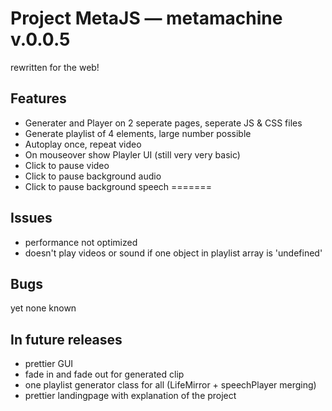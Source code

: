# Project MetaJS — metamachine v.0.0.5
rewritten for the web!

## Features
- Generater and Player on 2 seperate pages, seperate JS & CSS files
- Generate playlist of 4 elements, large number possible
- Autoplay once, repeat video
- On mouseover show Playler UI (still very very basic)
- Click to pause video
- Click to pause background audio
- Click to pause background speech
=======
## Issues
- performance not optimized
- doesn't play videos or sound if one object in playlist array is 'undefined' 

## Bugs
yet none known

## In future releases
- prettier GUI
- fade in and fade out for generated clip
- one playlist generator class for all (LifeMirror + speechPlayer merging)
- prettier landingpage with explanation of the project
